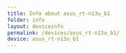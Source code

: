 ```yaml
---
title: Info about asus_rt-n13u_b1
folder: info
layout: deviceinfo
permalink: /devices/asus_rt-n13u_b1/
device: asus_rt-n13u_b1
---
```

